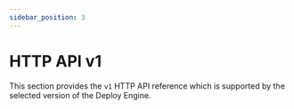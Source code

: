 ```yaml
---
sidebar_position: 3
---
```


# HTTP API v1

This section provides the `v1` HTTP API reference which is supported by the selected version of the Deploy Engine.
